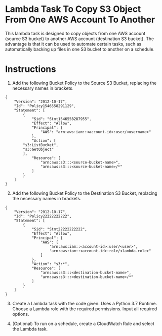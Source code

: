 # Lambda Task To Copy S3 Object From One AWS Account To Another

This lambda task is designed to copy objects from one AWS account (source S3 bucket) to another 
AWS account (destination S3 bucket). The advantage is that it can be used to automate certain tasks, such 
as automatically backing up files in one S3 bucket to another on a schedule.

# Instructions

1. Add the following Bucket Policy to the Source S3 Bucket, replacing the necessary
names in brackets.

```
{
    "Version": "2012-10-17",
    "Id": "Policy1546558291129",
    "Statement": [
        {
            "Sid": "Stmt1546558287955",
            "Effect": "Allow",
            "Principal": {
                "AWS": "arn:aws:iam::<account-id>:user/<username>"
            },
            "Action": [
		"s3:ListBucket",
		"s3:GetObject"
	    ],
            "Resource": [
                "arn:aws:s3:::<source-bucket-name>",
                "arn:aws:s3:::<source-bucket-name>/*"
            ]
        }
    ]
}
```

2. Add the following Bucket Policy to the Destination S3 Bucket, replacing the necessary
names in brackets.

```
{
    "Version": "2012-10-17",
    "Id": "Policy22222222222",
    "Statement": [
        {
            "Sid": "Stmt22222222222",
            "Effect": "Allow",
            "Principal": {
                "AWS": [
                    "arn:aws:iam::<account-id>:user/<user>",
                    "arn:aws:iam::<account-id>:role/<lambda-role>"
                ]
            },
            "Action": "s3:*",
            "Resource": [
                "arn:aws:s3:::<destination-bucket-name>",
                "arn:aws:s3:::<destination-bucket-name>/*"
            ]
        }
    ]
}
```


3. Create a Lambda task with the code given. Uses a Python 3.7 Runtime. Choose a Lambda role with the required permissions.
Input all required options. 

4. (Optional) To run on a schedule, create a CloudWatch Rule and select the Lambda task.
